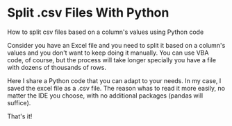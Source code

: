 # Split .csv Files With Python
How to split csv files based on a column's values using Python code

Consider you have an Excel file and you need to split it based on a column's values and you don't want to keep doing it manually. You can use VBA code, of course, but the process will take longer specially you have a file with dozens of thousands of rows.

Here I share a Python code that you can adapt to your needs. In my case, I saved the excel file as a .csv file. The reason whas to read it more easily, no matter the IDE you choose, with no additional packages (pandas will suffice).

That's it!


